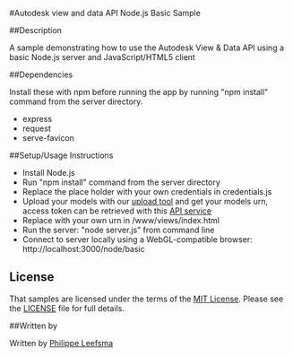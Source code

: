 #Autodesk view and data API Node.js Basic Sample


##Description


A sample demonstrating how to use the Autodesk View & Data API using a basic Node.js server and JavaScript/HTML5 client

##Dependencies

Install these with npm before running the app by running "npm install" command from the server directory.
- express
- request
- serve-favicon

##Setup/Usage Instructions


* Install Node.js
* Run "npm install" command from the server directory
* Replace the place holder with your own credentials in credentials.js
* Upload your models with our [upload tool](http://still-spire-1606.herokuapp.com/) and get your models urn, access token can be retrieved with this [API service](http://still-spire-1606.herokuapp.com/api/token)
* Replace with your own urn in /www/views/index.html
* Run the server: "node server.js" from command line
* Connect to server locally using a WebGL-compatible browser: http://localhost:3000/node/basic


## License

That samples are licensed under the terms of the [MIT License](http://opensource.org/licenses/MIT). Please see the [LICENSE](LICENSE) file for full details.

##Written by 

Written by [Philippe Leefsma](http://adndevblog.typepad.com/cloud_and_mobile/philippe-leefsma.html)  

